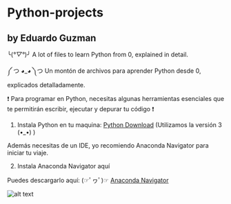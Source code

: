 # Python-projects
## by Eduardo Guzman


╰(*°▽°*)╯ A lot of files to learn Python from 0, explained in detail.

༼ つ ◕_◕ ༽つ Un montón de archivos para aprender Python desde 0, explicados detalladamente.


❗ Para programar en Python, necesitas algunas herramientas esenciales que te permitirán escribir, ejecutar y depurar tu código ❗

1. Instala Python en tu maquina: [Python Download](https://www.python.org/downloads/) (Utilizamos la versión 3 (•_•) )

Además necesitas de un IDE, yo recomiendo Anaconda Navigator para iniciar tu viaje. 

2. Instala Anaconda Navigator aquí

Puedes descargarlo aquí: (☞ﾟヮﾟ)☞ [Anaconda Navigator](https://anaconda.org/anaconda/anaconda-navigator)

![alt text](https://fileswin.com/wp-content/uploads/2019/08/Anaconda-Navigator-Icon-68x68.png)



